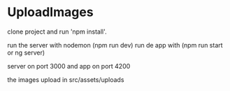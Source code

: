 # UploadImages

clone project and run 'npm install'.

run the server with nodemon (npm run dev)
run de app with (npm run start or ng server)

server on port 3000 and app on port 4200

the images upload in src/assets/uploads
